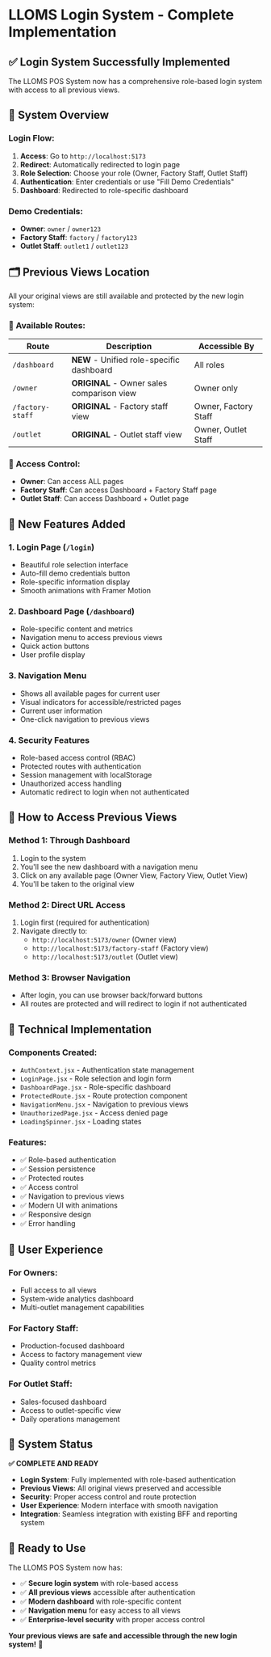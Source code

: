 # LLOMS Login System - Complete Implementation

## ✅ **Login System Successfully Implemented**

The LLOMS POS System now has a comprehensive role-based login system with access to all previous views.

## 🎯 **System Overview**

### **Login Flow:**

1. **Access**: Go to `http://localhost:5173`
2. **Redirect**: Automatically redirected to login page
3. **Role Selection**: Choose your role (Owner, Factory Staff, Outlet Staff)
4. **Authentication**: Enter credentials or use "Fill Demo Credentials"
5. **Dashboard**: Redirected to role-specific dashboard

### **Demo Credentials:**

- **Owner**: `owner` / `owner123`
- **Factory Staff**: `factory` / `factory123`
- **Outlet Staff**: `outlet1` / `outlet123`

## 🗂️ **Previous Views Location**

All your original views are still available and protected by the new login system:

### **📍 Available Routes:**

| Route            | Description                                | Accessible By        |
| ---------------- | ------------------------------------------ | -------------------- |
| `/dashboard`     | **NEW** - Unified role-specific dashboard  | All roles            |
| `/owner`         | **ORIGINAL** - Owner sales comparison view | Owner only           |
| `/factory-staff` | **ORIGINAL** - Factory staff view          | Owner, Factory Staff |
| `/outlet`        | **ORIGINAL** - Outlet staff view           | Owner, Outlet Staff  |

### **🔐 Access Control:**

- **Owner**: Can access ALL pages
- **Factory Staff**: Can access Dashboard + Factory Staff page
- **Outlet Staff**: Can access Dashboard + Outlet page

## 🎨 **New Features Added**

### **1. Login Page (`/login`)**

- Beautiful role selection interface
- Auto-fill demo credentials button
- Role-specific information display
- Smooth animations with Framer Motion

### **2. Dashboard Page (`/dashboard`)**

- Role-specific content and metrics
- Navigation menu to access previous views
- Quick action buttons
- User profile display

### **3. Navigation Menu**

- Shows all available pages for current user
- Visual indicators for accessible/restricted pages
- Current user information
- One-click navigation to previous views

### **4. Security Features**

- Role-based access control (RBAC)
- Protected routes with authentication
- Session management with localStorage
- Unauthorized access handling
- Automatic redirect to login when not authenticated

## 🚀 **How to Access Previous Views**

### **Method 1: Through Dashboard**

1. Login to the system
2. You'll see the new dashboard with a navigation menu
3. Click on any available page (Owner View, Factory View, Outlet View)
4. You'll be taken to the original view

### **Method 2: Direct URL Access**

1. Login first (required for authentication)
2. Navigate directly to:
   - `http://localhost:5173/owner` (Owner view)
   - `http://localhost:5173/factory-staff` (Factory view)
   - `http://localhost:5173/outlet` (Outlet view)

### **Method 3: Browser Navigation**

- After login, you can use browser back/forward buttons
- All routes are protected and will redirect to login if not authenticated

## 🔧 **Technical Implementation**

### **Components Created:**

- `AuthContext.jsx` - Authentication state management
- `LoginPage.jsx` - Role selection and login form
- `DashboardPage.jsx` - Role-specific dashboard
- `ProtectedRoute.jsx` - Route protection component
- `NavigationMenu.jsx` - Navigation to previous views
- `UnauthorizedPage.jsx` - Access denied page
- `LoadingSpinner.jsx` - Loading states

### **Features:**

- ✅ Role-based authentication
- ✅ Session persistence
- ✅ Protected routes
- ✅ Access control
- ✅ Navigation to previous views
- ✅ Modern UI with animations
- ✅ Responsive design
- ✅ Error handling

## 📱 **User Experience**

### **For Owners:**

- Full access to all views
- System-wide analytics dashboard
- Multi-outlet management capabilities

### **For Factory Staff:**

- Production-focused dashboard
- Access to factory management view
- Quality control metrics

### **For Outlet Staff:**

- Sales-focused dashboard
- Access to outlet-specific view
- Daily operations management

## 🎉 **System Status**

**✅ COMPLETE AND READY**

- **Login System**: Fully implemented with role-based authentication
- **Previous Views**: All original views preserved and accessible
- **Security**: Proper access control and route protection
- **User Experience**: Modern interface with smooth navigation
- **Integration**: Seamless integration with existing BFF and reporting system

## 🚀 **Ready to Use**

The LLOMS POS System now has:

- ✅ **Secure login system** with role-based access
- ✅ **All previous views** accessible after authentication
- ✅ **Modern dashboard** with role-specific content
- ✅ **Navigation menu** for easy access to all views
- ✅ **Enterprise-level security** with proper access control

**Your previous views are safe and accessible through the new login system!** 🎯
